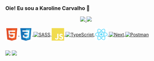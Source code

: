 ### Oie! Eu sou a Karoline Carvalho 👋

<div align="center">
  <a href="https://github.com/KarolineCarvalho">
  <img height="180em" src="https://github-readme-stats.vercel.app/api?username=KarolineCarvalho&show_icons=true&theme=dracula&include_all_commits=true&count_private=true"/>
  <img height="180em" src="https://github-readme-stats.vercel.app/api/top-langs/?username=KarolineCarvalho&layout=compact&langs_count=7&theme=dracula"/>
</div>
  
<div style="display: inline_block"><br>
  <img align="center" alt="HTML" height="40" width="40" src="https://raw.githubusercontent.com/devicons/devicon/master/icons/html5/html5-original.svg">
  <img align="center" alt="CSS" height="40" width="40" src="https://raw.githubusercontent.com/devicons/devicon/master/icons/css3/css3-original.svg">
  <img align="center" alt="SASS" height="40" width="50" src="https://upload.wikimedia.org/wikipedia/commons/thumb/9/96/Sass_Logo_Color.svg/2560px-Sass_Logo_Color.svg.png">
  <img align="center" alt="JavaScript" height="40" width="40" src="https://raw.githubusercontent.com/devicons/devicon/master/icons/javascript/javascript-plain.svg">
  <img align="center" alt="TypeScript" height="40" width="40" src="https://cdn-icons-png.flaticon.com/512/919/919832.png">
  <img align="center" alt="ReactJS" height="40" width="40" src="https://raw.githubusercontent.com/devicons/devicon/master/icons/react/react-original.svg">
  <img align="center" alt="Next" height="40" width="40" src="https://ui-lib.com/blog/wp-content/uploads/2021/12/nextjs-boilerplate-logo.png">
  <img align="center" alt="Postman" height="40" width="40"  src="https://user-images.githubusercontent.com/4432322/40915949-486d2f36-67d4-11e8-8037-9578c2aeb9d2.png">
  
  
  ##
  
<div> 
  <a href = "mailto:carvalho.okaroline@gmail.com"><img src="https://img.shields.io/badge/Gmail-D14836?style=for-the-badge&logo=gmail&logoColor=white" target="_blank"></a>
  <a href="https://www.linkedin.com/in/carvalhokaroline/" target="_blank"><img src="https://img.shields.io/badge/-LinkedIn-%230077B5?style=for-the-badge&logo=linkedin&logoColor=white" target="_blank"></a> 
 
 
 
</div>
  
  
<!--

Logo Azure
<img align="center" alt="Azure" height="35" width="50"  src="https://logos-world.net/wp-content/uploads/2021/05/Azure-Logo-700x394.png">

Cobrinha
 ![Snake animation](https://github.com/rafaballerini/rafaballerini/blob/output/github-contribution-grid-snake.svg)

Gif
<img align="right" alt="Rafa-pic" height="150" style="border-radius:50px;" src="https://media.discordapp.net/attachments/639956127056134178/890373478988013628/Publicacoes_Instagram_1_1.png?width=676&height=676">
</div>


**CarvalhoKarol/CarvalhoKarol** is a ✨ _special_ ✨ repository because its `README.md` (this file) appears on your GitHub profile.

Here are some ideas to get you started:

- 🔭 I’m currently working on ...
- 🌱 I’m currently learning ...
- 👯 I’m looking to collaborate on ...
- 🤔 I’m looking for help with ...
- 💬 Ask me about ...
- 📫 How to reach me: ...
- 😄 Pronouns: ...
- ⚡ Fun fact: ...
-->
